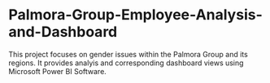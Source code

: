 # Palmora-Group-Employee-Analysis-and-Dashboard
This project focuses on gender issues within the Palmora Group and its regions. It provides analyis and corresponding dashboard views using Microsoft Power BI Software. 
